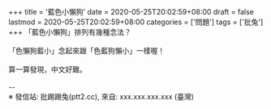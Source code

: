 +++
title = '藍色小懶狗'
date = 2020-05-25T20:02:59+08:00
draft = false
lastmod = 2020-05-25T20:02:59+08:00
categories = ['問題']
tags = ['批兔']
+++
「藍色小懶狗」排列有幾種念法？<br>
<br>
「色懶狗藍小」念起來跟「色藍狗懶小」一樣喔！<br>
<br>
算一算發現，中文好難。<br>
<br>
--<br>
※ 發信站: 批踢踢兔(ptt2.cc), 來自: xxx.xxx.xxx.xxx (臺灣)<br>
